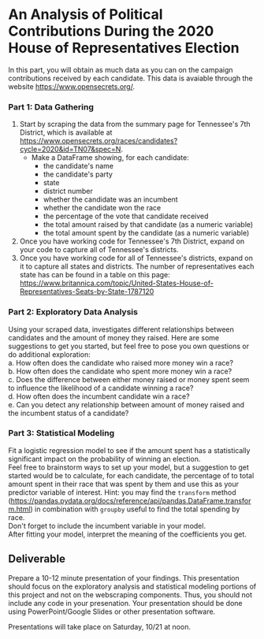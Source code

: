 # An Analysis of Political Contributions During the 2020 House of Representatives Election

In this part, you will obtain as much data as you can on the campaign contributions received by each candidate. This data is avaiable through the website https://www.opensecrets.org/.

### Part 1: Data Gathering
1. Start by scraping the data from the summary page for Tennessee's 7th District, which is available at https://www.opensecrets.org/races/candidates?cycle=2020&id=TN07&spec=N.
    * Make a DataFrame showing, for each candidate:
        * the candidate's name
        * the candidate's party
        * state
        * district number
        * whether the candidate was an incumbent
        * whether the candidate won the race
        * the percentage of the vote that candidate received
        * the total amount raised by that candidate (as a numeric variable)
        * the total amount spent by the candidate (as a numeric variable)
2. Once you have working code for Tennessee's 7th District, expand on your code to capture all of Tennessee's districts.
3. Once you have working code for all of Tennessee's districts, expand on it to capture all states and districts. The number of representatives each state has can be found in a table on this page: https://www.britannica.com/topic/United-States-House-of-Representatives-Seats-by-State-1787120

### Part 2: Exploratory Data Analysis
Using your scraped data, investigates different relationships between candidates and the amount of money they raised. Here are some suggestions to get you started, but feel free to pose you own questions or do additional exploration:  
    a. How often does the candidate who raised more money win a race?  
    b. How often does the candidate who spent more money win a race?  
    c. Does the difference between either money raised or money spent seem to influence the likelihood of a candidate winning a race?  
    d. How often does the incumbent candidate win a race?  
    e. Can you detect any relationship between amount of money raised and the incumbent status of a candidate?

### Part 3: Statistical Modeling
Fit a logistic regression model to see if the amount spent has a statistically significant impact on the probability of winning an election.  
Feel free to brainstorm ways to set up your model, but a suggestion to get started would be to calculate, for each candidate, the percentage of to total amount spent in their race that was spent by them and use this as your predictor variable of interest. Hint: you may find the `transform` method (https://pandas.pydata.org/docs/reference/api/pandas.DataFrame.transform.html) in combination with `groupby` useful to find the total spending by race.  
Don't forget to include the incumbent variable in your model.  
After fitting your model, interpret the meaning of the coefficients you get.  


## Deliverable

Prepare a 10-12 minute presentation of your findings. This presentation should focus on the exploratory analysis and statistical modeling portions of this project and not on the webscraping components. Thus, you should not include any code in your presenation. Your presentation should be done using PowerPoint/Google Slides or other presentation software.

Presentations will take place on Saturday, 10/21 at noon.